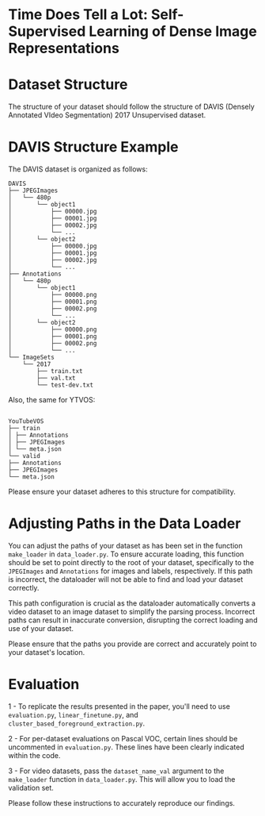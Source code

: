 # Time Does Tell a Lot: Self-Supervised Learning of Dense Image Representations


# Dataset Structure
The structure of your dataset should follow the structure of DAVIS (Densely Annotated VIdeo Segmentation) 2017 Unsupervised dataset.

# DAVIS Structure Example
The DAVIS dataset is organized as follows:

```
DAVIS
├── JPEGImages
│   └── 480p
│       └── object1
│           ├── 00000.jpg
│           ├── 00001.jpg
│           ├── 00002.jpg
│           └── ...
│       └── object2
│           ├── 00000.jpg
│           ├── 00001.jpg
│           ├── 00002.jpg
│           └── ...
├── Annotations
│   └── 480p
│       └── object1
│           ├── 00000.png
│           ├── 00001.png
│           ├── 00002.png
│           └── ...
│       └── object2
│           ├── 00000.png
│           ├── 00001.png
│           ├── 00002.png
│           └── ...
└── ImageSets
    └── 2017
        ├── train.txt
        ├── val.txt
        └── test-dev.txt
```

Also, the same for YTVOS:

```

YouTubeVOS
├── train
│ ├── Annotations
│ ├── JPEGImages
│ └── meta.json
└── valid
├── Annotations
├── JPEGImages
└── meta.json

```


Please ensure your dataset adheres to this structure for compatibility.

# Adjusting Paths in the Data Loader

You can adjust the paths of your dataset as has been set in the function `make_loader` in `data_loader.py`. To ensure accurate loading, this function should be set to point directly to the root of your dataset, specifically to the `JPEGImages` and `Annotations` for images and labels, respectively. If this path is incorrect, the dataloader will not be able to find and load your dataset correctly.

This path configuration is crucial as the dataloader automatically converts a video dataset to an image dataset to simplify the parsing process. Incorrect paths can result in inaccurate conversion, disrupting the correct loading and use of your dataset.

Please ensure that the paths you provide are correct and accurately point to your dataset's location.

# Evaluation

1 - To replicate the results presented in the paper, you'll need to use `evaluation.py`, `linear_finetune.py`, and `cluster_based_foreground_extraction.py`.

2 - For per-dataset evaluations on Pascal VOC, certain lines should be uncommented in `evaluation.py`. These lines have been clearly indicated within the code.

3 - For video datasets, pass the `dataset_name_val` argument to the `make_loader` function in `data_loader.py`. This will allow you to load the validation set.

Please follow these instructions to accurately reproduce our findings.


